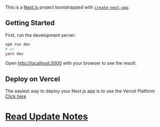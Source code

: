 This is a [Next.js](https://nextjs.org/) project bootstrapped with [`create-next-app`](https://github.com/vercel/next.js/tree/canary/packages/create-next-app).

## Getting Started

First, run the development server:

```bash
npm run dev
# or
yarn dev
```

Open [http://localhost:3000](http://localhost:3000) with your browser to see the result.

## Deploy on Vercel

The easiest way to deploy your Next.js app is to use the Vercel Platform [Click here](https://simpade-a2rj.vercel.app/)


# [Read Update Notes](https://github.com/A2RJ/Simpade_NextJs/blob/main/note.md)
